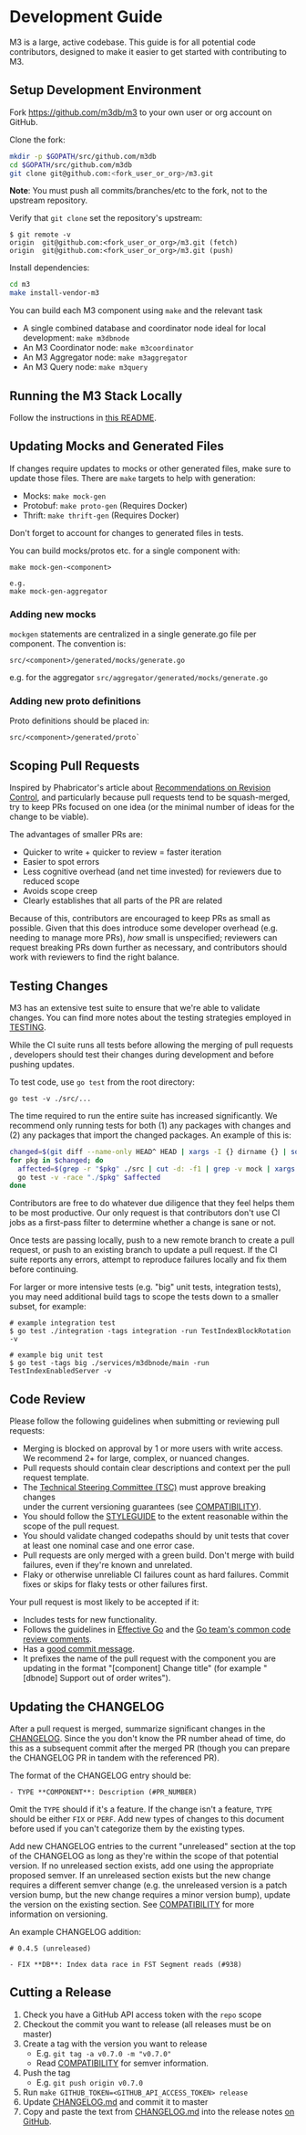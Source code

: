 # Development Guide

M3 is a large, active codebase. This guide is for all potential code
contributors, designed to make it easier to get started with contributing to M3.

## Setup Development Environment

Fork <https://github.com/m3db/m3> to your own user or org account on GitHub.

Clone the fork:

```bash
mkdir -p $GOPATH/src/github.com/m3db
cd $GOPATH/src/github.com/m3db
git clone git@github.com:<fork_user_or_org>/m3.git
```

**Note**: You must push all commits/branches/etc to the fork, not to the upstream repository.

Verify that `git clone` set the repository's upstream:

```shell
$ git remote -v
origin  git@github.com:<fork_user_or_org>/m3.git (fetch)
origin  git@github.com:<fork_user_or_org>/m3.git (push)
```

Install dependencies:

```bash
cd m3
make install-vendor-m3
```

You can build each M3 component using `make` and the relevant task

-   A single combined database and coordinator node ideal for local development: `make m3dbnode`
-   An M3 Coordinator node: `make m3coordinator`
-   An M3 Aggregator node: `make m3aggregator`
-   An M3 Query node: `make m3query`

<!-- TODO: Why? What is this? Why do I need it? -->

## Running the M3 Stack Locally

Follow the instructions in [this README][local-readme].

[local-readme]: ./scripts/development/m3_stack/README.md

## Updating Mocks and Generated Files

<!-- TODO: What might these be? -->

If changes require updates to mocks or other generated files, make sure to
update those files. There are `make` targets to help with generation:

-   Mocks: `make mock-gen`
-   Protobuf: `make proto-gen` (Requires Docker)
-   Thrift: `make thrift-gen` (Requires Docker)

Don't forget to account for changes to generated files in tests.

You can build mocks/protos etc. for a single component with:

```
make mock-gen-<component>

e.g. 
make mock-gen-aggregator
```

### Adding new mocks

`mockgen` statements are centralized in a single generate.go file per component. The convention is:

`src/<component>/generated/mocks/generate.go`

e.g. for the aggregator 
`src/aggregator/generated/mocks/generate.go`

### Adding new proto definitions

Proto definitions should be placed in:

```
src/<component>/generated/proto`
```

## Scoping Pull Requests

Inspired by Phabricator's article about
[Recommendations on Revision Control][phab-one-idea], and particularly
because pull requests tend to be squash-merged, try to keep PRs focused
on one idea (or the minimal number of ideas for the change to be viable).

The advantages of smaller PRs are:

-   Quicker to write + quicker to review = faster iteration
-   Easier to spot errors
-   Less cognitive overhead (and net time invested) for reviewers due to
    reduced scope
-   Avoids scope creep
-   Clearly establishes that all parts of the PR are related

Because of this, contributors are encouraged to keep PRs as small as
possible. Given that this does introduce some developer overhead (e.g.
needing to manage more PRs), _how_ small is unspecified; reviewers
can request breaking PRs down further as necessary, and contributors
should work with reviewers to find the right balance.

[phab-one-idea]: https://secure.phabricator.com/book/phabflavor/article/recommendations_on_revision_control/#one-idea-is-one-commit

## Testing Changes

M3 has an extensive test suite to ensure that we're able to validate changes. You can find more notes about the testing strategies employed in [TESTING][TESTING.md].

While the CI suite runs all tests before allowing the merging of pull requests
, developers should test their changes during development and before
pushing updates.

To test code, use `go test` from the root directory:

```shell
go test -v ./src/...
```

The time required to run the entire suite has increased significantly. We recommend only running tests for both (1) any packages with changes and (2) any packages that
import the changed packages. An example of this is:

```bash
changed=$(git diff --name-only HEAD^ HEAD | xargs -I {} dirname {} | sort | uniq)
for pkg in $changed; do
  affected=$(grep -r "$pkg" ./src | cut -d: -f1 | grep -v mock | xargs -I{} dirname {} | sort | uniq)
  go test -v -race "./$pkg" $affected
done
```

Contributors are free to do whatever due diligence that they feel helps them to
be most productive. Our only request is that contributors don't use CI jobs as a first-pass filter to determine whether a change is sane or not.

Once tests are passing locally, push to a new remote branch to create a pull
request, or push to an existing branch to update a pull request. If the CI
suite reports any errors, attempt to reproduce failures locally and fix them
before continuing.

For larger or more intensive tests (e.g. "big" unit tests, integration tests),
you may need additional build tags to scope the tests down to a smaller
subset, for example:

```shell
# example integration test
$ go test ./integration -tags integration -run TestIndexBlockRotation -v

# example big unit test
$ go test -tags big ./services/m3dbnode/main -run TestIndexEnabledServer -v
```

## Code Review

Please follow the following guidelines when submitting or reviewing pull
requests:

-   Merging is blocked on approval by 1 or more users with write access. We
    recommend 2+ for large, complex, or nuanced changes.
-   Pull requests should contain clear descriptions and context per the
    pull request template.
-   The [Technical Steering Committee (TSC)][GOVERNANCE.md] must approve breaking changes  
    under the current versioning guarantees (see [COMPATIBILITY][COMPATIBILITY.md]).
-   You should follow the [STYLEGUIDE][STYLEGUIDE.md] to the extent reasonable
    within the scope of the pull request.
-   You should validate changed codepaths should by unit tests that cover at least one
    nominal case and one error case.
-   Pull requests are only merged with a green build. Don't merge with
    build failures, even if they're known and unrelated.
-   Flaky or otherwise unreliable CI failures count as hard failures. Commit fixes
    or skips for flaky tests or other failures first.

Your pull request is most likely to be accepted if it:

-   Includes tests for new functionality.
-   Follows the guidelines in [Effective
    Go](https://golang.org/doc/effective_go.html) and the [Go team's common code
    review comments](https://github.com/golang/go/wiki/CodeReviewComments).
-   Has a [good commit
    message](http://tbaggery.com/2008/04/19/a-note-about-git-commit-messages.html).
-   It prefixes the name of the pull request with the component you are updating in the format "[component] Change title" (for example "[dbnode] Support out of order writes").

## Updating the CHANGELOG

After a pull request is merged, summarize significant changes in the
[CHANGELOG][CHANGELOG.md]. Since the you don't know the PR number ahead of time, 
do this as a subsequent commit after the merged PR (though you can prepare the 
CHANGELOG PR in tandem with the referenced PR).

The format of the CHANGELOG entry should be:

```text
- TYPE **COMPONENT**: Description (#PR_NUMBER)
```

Omit the `TYPE` should if it's a feature. If the change isn't a
feature, `TYPE` should be either `FIX` or `PERF`. Add new types of changes
to this document before used if you can't categorize them by the
existing types.

Add new CHANGELOG entries to the current "unreleased" section at
the top of the CHANGELOG as long as they're within the scope of that potential
version. If no unreleased section exists, add one using the
appropriate proposed semver. If an unreleased section exists but the new change
requires a different semver change (e.g. the unreleased version is a patch
version bump, but the new change requires a minor version bump), update the version
on the existing section. See [COMPATIBILITY][COMPATIBILITY.md]
for more information on versioning.

An example CHANGELOG addition:

```text
# 0.4.5 (unreleased)

- FIX **DB**: Index data race in FST Segment reads (#938)
```

## Cutting a Release

1.  Check you have a GitHub API access token with the `repo` scope
2.  Checkout the commit you want to release (all releases must be on master)
3.  Create a tag with the version you want to release
    -   E.g. `git tag -a v0.7.0 -m "v0.7.0"`
    -   Read [COMPATIBILITY][COMPATIBILITY.md] for semver information.
4.  Push the tag
    -   E.g. `git push origin v0.7.0`
5.  Run `make GITHUB_TOKEN=<GITHUB_API_ACCESS_TOKEN> release`
6.  Update [CHANGELOG.md](CHANGELOG.md) and commit it to master
7.  Copy and paste the text from [CHANGELOG.md](CHANGELOG.md) into the release notes [on GitHub][releases].

[CHANGELOG.md]: https://github.com/m3db/m3/blob/master/CHANGELOG.md

[COMPATIBILITY.md]: https://github.com/m3db/m3/blob/master/COMPATIBILITY.md

[GOVERNANCE.md]: https://github.com/m3db/m3/blob/master/GOVERNANCE.md

[STYLEGUIDE.md]: https://github.com/m3db/m3/blob/master/STYLEGUIDE.md

[TESTING.md]: https://github.com/m3db/m3/blob/master/TESTING.md

[m3db.io]: https://m3db.io/

[releases]: https://github.com/m3db/m3/releases
